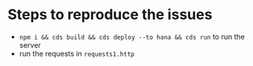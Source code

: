 # Steps to reproduce the issues

* `npm i && cds build && cds deploy --to hana && cds run` to run the server
* run the requests in `requests1.http`
